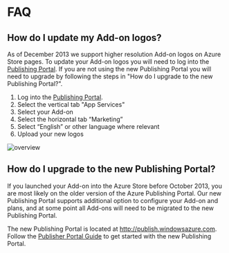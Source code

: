 FAQ
===

How do I update my Add-on logos?
---
As of December 2013 we support higher resolution Add-on logos on Azure Store pages.  To update your Add-on logos you will need to log into the [Publishing Portal](http://publish.windowsazure.com).  If you are not using the new Publishing Portal you will need to upgrade by following the steps in "How do I upgrade to the new Publishing Portal?".

1. Log into the [Publishing Portal](http://publish.windowsazure.com).
2. Select the vertical tab "App Services"
3. Select your Add-on
4. Select the horizontal tab “Marketing”
5. Select “English” or other language where relevant
6. Upload your new logos

![overview](https://raw.github.com/WindowsAzure/azure-resource-provider-sdk/master/docs/images/publisher-portal-marketing-details.PNG)

How do I upgrade to the new Publishing Portal?
---
If you launched your Add-on into the Azure Store before October 2013, you are most likely on the older version of the Azure Publishing Portal.  Our new Publishing Portal supports additional option to configure your Add-on and plans, and at some point all Add-ons will need to be migrated to the new Publishing Portal.

The new Publishing Portal is located at http://publish.windowsazure.com.  Follow the [Publisher Portal Guide](https://github.com/WindowsAzure/azure-resource-provider-sdk/tree/master/docs/publisher-portal.md) to get started with the new Publishing Portal.